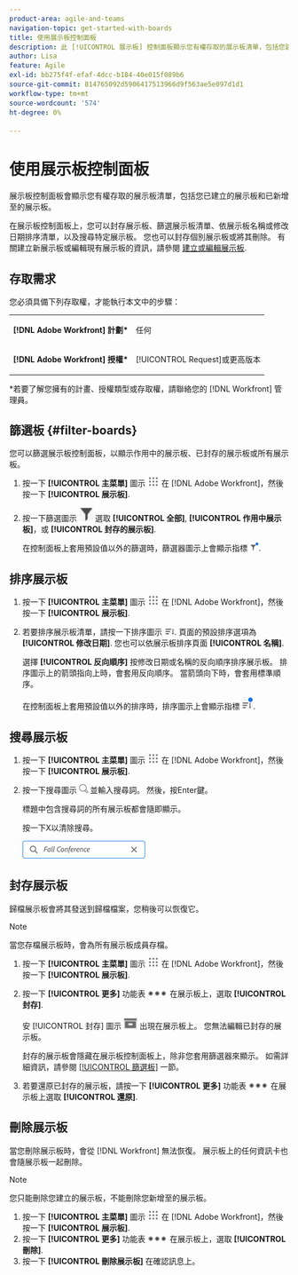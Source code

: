 ```yaml
---
product-area: agile-and-teams
navigation-topic: get-started-with-boards
title: 使用展示板控制面板
description: 此 [!UICONTROL 展示板] 控制面板顯示您有權存取的展示板清單，包括您建立的展示板和您已新增的展示板。
author: Lisa
feature: Agile
exl-id: bb275f4f-efaf-4dcc-b184-40e015f089b6
source-git-commit: 814765092d5906417513966d9f563ae5e097d1d1
workflow-type: tm+mt
source-wordcount: '574'
ht-degree: 0%

---
```


# 使用展示板控制面板

展示板控制面板會顯示您有權存取的展示板清單，包括您已建立的展示板和已新增至的展示板。

在展示板控制面板上，您可以封存展示板、篩選展示板清單、依展示板名稱或修改日期排序清單，以及搜尋特定展示板。 您也可以封存個別展示板或將其刪除。 有關建立新展示板或編輯現有展示板的資訊，請參閱 [建立或編輯展示板](../../agile/get-started-with-boards/create-edit-board.md).

## 存取需求

您必須具備下列存取權，才能執行本文中的步驟：

<table style="table-layout:auto"> 
 <col> 
 <col> 
 <tbody> 
  <tr> 
   <td role="rowheader"><strong>[!DNL Adobe Workfront] 計劃*</strong></td> 
   <td> <p>任何</p> </td> 
  </tr> 
  <tr> 
   <td role="rowheader"><strong>[!DNL Adobe Workfront] 授權*</strong></td> 
   <td> <p>[!UICONTROL Request]或更高版本</p> </td> 
  </tr> 
 </tbody> 
</table>

&#42;若要了解您擁有的計畫、授權類型或存取權，請聯絡您的 [!DNL Workfront] 管理員。

## 篩選板 {#filter-boards}

您可以篩選展示板控制面板，以顯示作用中的展示板、已封存的展示板或所有展示板。

1. 按一下 **[!UICONTROL 主菜單]** 圖示 ![](assets/main-menu-icon.png) 在 [!DNL Adobe Workfront]，然後按一下 **[!UICONTROL 展示板]**.
1. 按一下篩選圖示 ![篩選](assets/filter-icon-spectrum-25x25.png) 選取 **[!UICONTROL 全部]**, **[!UICONTROL 作用中展示板]**，或 **[!UICONTROL 封存的展示板]**.

   在控制面板上套用預設值以外的篩選時，篩選器圖示上會顯示指標 ![[!UICONTROL 套用至的篩選器] 儀表板](assets/boards-filterapplied-30x30.png).

## 排序展示板

1. 按一下 **[!UICONTROL 主菜單]** 圖示 ![](assets/main-menu-icon.png) 在 [!DNL Adobe Workfront]，然後按一下 **[!UICONTROL 展示板]**.
1. 若要排序展示板清單，請按一下排序圖示 ![排序圖示](assets/sort-boards-icon.png). 頁面的預設排序選項為 **[!UICONTROL 修改日期]**. 您也可以依展示板排序頁面 **[!UICONTROL 名稱]**.

   選擇 **[!UICONTROL 反向順序]** 按修改日期或名稱的反向順序排序展示板。 排序圖示上的箭頭指向上時，會套用反向順序。 當箭頭向下時，會套用標準順序。

   在控制面板上套用預設值以外的排序時，排序圖示上會顯示指標 ![已應用排序](assets/sort-applied-boards.png).

## 搜尋展示板

1. 按一下 **[!UICONTROL 主菜單]** 圖示 ![](assets/main-menu-icon.png) 在 [!DNL Adobe Workfront]，然後按一下 **[!UICONTROL 展示板]**.
1. 按一下搜尋圖示 ![搜尋圖示](assets/search-icon.png) 並輸入搜尋詞。 然後，按Enter鍵。

   標題中包含搜尋詞的所有展示板都會隨即顯示。

   按一下X以清除搜尋。

   ![在控制面板上搜尋展示板](assets/boards-searchbox.png)

## 封存展示板

歸檔展示板會將其發送到歸檔檔案，您稍後可以恢復它。

>[!NOTE]
>
>當您存檔展示板時，會為所有展示板成員存檔。

1. 按一下 **[!UICONTROL 主菜單]** 圖示 ![](assets/main-menu-icon.png) 在 [!DNL Adobe Workfront]，然後按一下 **[!UICONTROL 展示板]**.
1. 按一下 **[!UICONTROL 更多]** 功能表 ![更多功能表](assets/more-icon-spectrum.png) 在展示板上，選取 **[!UICONTROL 封存]**.

   安 [!UICONTROL 封存] 圖示 ![封存](assets/archive-icon-spectrum-25x20.png) 出現在展示板上。 您無法編輯已封存的展示板。

   封存的展示板會隱藏在展示板控制面板上，除非您套用篩選器來顯示。 如需詳細資訊，請參閱 [[!UICONTROL 篩選板]](#filter-boards) 一節。

1. 若要還原已封存的展示板，請按一下 **[!UICONTROL 更多]** 功能表 ![「更多」菜單表徵圖](assets/more-icon-spectrum.png) 在展示板上選取 **[!UICONTROL 還原]**.

## 刪除展示板

當您刪除展示板時，會從 [!DNL Workfront] 無法恢復。 展示板上的任何資訊卡也會隨展示板一起刪除。

>[!NOTE]
>
>您只能刪除您建立的展示板，不能刪除您新增至的展示板。

1. 按一下 **[!UICONTROL 主菜單]** 圖示 ![](assets/main-menu-icon.png) 在 [!DNL Adobe Workfront]，然後按一下 **[!UICONTROL 展示板]**.
1. 按一下 **[!UICONTROL 更多]** 功能表 ![[!UICONTROL 更多功能表]](assets/more-icon-spectrum.png) 在展示板上，選取 **[!UICONTROL 刪除]**.
1. 按一下 **[!UICONTROL 刪除展示板]** 在確認訊息上。
